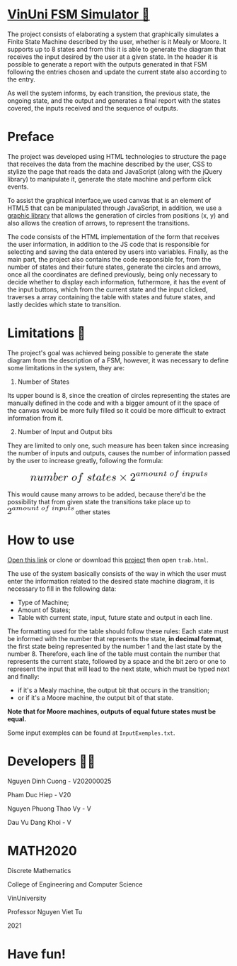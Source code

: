 # [VinUni FSM Simulator 🤖](https://s4shanull.github.io/vinuni-fsm/index.html)

The project consists of elaborating a system that graphically simulates a Finite State Machine described by the user, whether is it Mealy or Moore. It supports up to 8 states and from this it is able to generate the diagram that receives the input desired by the user at a given state.
In the header it is possible to generate a report with the outputs generated in that FSM following the entries chosen and update the current state also according to the entry.

As well the system informs, by each transition, the previous state, the ongoing state, and the output and generates a final report with the states covered, the inputs received and the sequence of outputs.

# Preface

The project was developed using HTML technologies to structure the page that receives the data from the machine described by the user, CSS to stylize the page that reads the data and JavaScript (along with the jQuery library) to manipulate it, generate the state machine and perform click events.

To assist the graphical interface,we used canvas that is an element of HTML5 that can be manipulated through JavaScript, in addition, we use a [graphic library](http://phrogz.net/tmp/canvas_shape_edge_arrows.html) that allows the generation of circles from positions (x, y) and also allows the creation of arrows, to represent the transitions.

The code consists of the HTML implementation of the form that receives the user information, in addition to the JS code that is responsible for selecting and saving the data entered by users into variables. Finally, as the main part, the project also contains the code responsible for, from the number of states and their future states, generate the circles and arrows, once all the coordinates are defined previously, being only necessary to decide whether to display each information, futhermore, it has the event of the input buttons, which from the current state and the input clicked, traverses a array containing the table with states and future states, and lastly decides which state to transition.

# Limitations 🚧

The project's goal was achieved being possible to generate the state diagram from the description of a FSM, however, it was necessary to define some limitations in the system, they are:

1. Number of States

Its upper bound is 8, since the creation of circles representing the states are manually defined in the code and with a bigger amount of it the space of the canvas would be more fully filled so it could be more difficult to extract information from it.

2. Number of Input and Output bits

They are limited to only one, such measure has been taken since increasing the number of inputs and outputs, causes the number of information passed by the user to increase greatly, following the formula:

<p align="center"><img src="https://raw.githubusercontent.com/vitorgt/Others/master/Images/e.png" width="400"></p>

This would cause many arrows to be added, because there'd be the possibility that from given state the transitions take place up to <img src="https://raw.githubusercontent.com/vitorgt/Others/master/Images/e2.png" width="150"> other states

# How to use

[Open this link](https://s4shanull.github.io/vinuni-fsm/index.html) or clone or download this [project](https://github.com/vitorgt/FSMSim) then open `trab.html`.

The use of the system basically consists of the way in which the user must enter the information related to the desired state machine diagram, it is necessary to fill in the following data:

* Type of Machine;
* Amount of States;
* Table with current state, input, future state and output in each line.

The formatting used for the table should follow these rules: Each state must be informed with the number that represents the state, **in decimal format**, the first state being represented by the number 1 and the last state by the number 8. Therefore, each line of the table must contain the number that represents the current state, followed by a space and the bit zero or one to represent the input that will lead to the next state, which must be typed next and finally:

* if it's a Mealy machine, the output bit that occurs in the transition;
* or if it's a Moore machine, the output bit of that state.

**Note that for Moore machines, outputs of equal future states must be equal.**

Some input exemples can be found at `InputExemples.txt`.

# Developers 👨‍💻

Nguyen Dinh Cuong - V202000025

Pham Duc Hiep - V20

Nguyen Phuong Thao Vy - V

Dau Vu Dang Khoi - V

# MATH2020

Discrete Mathematics

College of Engineering and Computer Science

VinUniversity

Professor Nguyen Viet Tu

2021

# Have fun!
